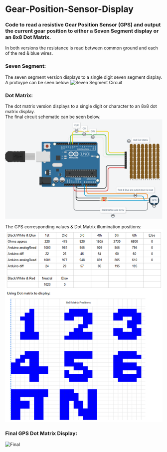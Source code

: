 # Gear-Position-Sensor-Display

### Code to read a resistive Gear Position Sensor (GPS) and output the current gear position to either a Seven Segment display or an 8x8 Dot Matrix.

In both versions the resistance is read between common ground and each of the red & blue wires.

### Seven Segment:
The seven segment version displays to a single digit seven segment display.<br />
A protoype can be seen below:
![Seven Segment Circuit](https://github.com/SenanS/Gear-Position-Sensor-Display/blob/main/Images/7%20Seg%20Prototype.jpg)

### Dot Matrix:
The dot matrix version displays to a single digit or character to an 8x8 dot matrix display. <br />
The final circuit schematic can be seen below.
![Dot Schema](https://github.com/SenanS/Gear-Position-Sensor-Display/blob/main/Images/Matrix%20Schematic.PNG)

The GPS corresponding values & Dot Matrix illumination positions:
![Positions Table](https://github.com/SenanS/Gear-Position-Sensor-Display/blob/main/Images/Matrix%20Tables.PNG)

### Final GPS Dot Matrix Display:
![Final](https://github.com/SenanS/Gear-Position-Sensor-Display/blob/main/Images/WorkingGPS.gif)
